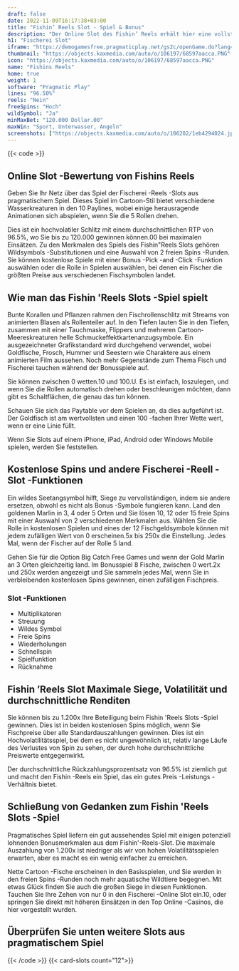 ```yaml
---
draft: false
date: 2022-11-09T16:17:38+03:00
title: "Fishin’ Reels Slot - Spiel & Bonus"
description: "Der Online Slot des Fishin’ Reels erhält hier eine vollständige Bewertung mit einem Blick auf das Gameplay, Funktionen und wo man mit den besten Casino -Boni spielen kann."
h1: "Fischerei Slot"
iframe: "https://demogamesfree.pragmaticplay.net/gs2c/openGame.do?lang=en&cur=USD&gameSymbol=vs10goldfish&websiteUrl=https%3A%2F%2Fdemogamesfree.pragmaticplay.net&jurisdiction=99&lobbyURL=https%3A%2F%2Fwww.pragmaticplay.com"
thumbnail: "https://objects.kaxmedia.com/auto/o/106197/68597aacca.PNG"
icon: "https://objects.kaxmedia.com/auto/o/106197/68597aacca.PNG"
name: "Fishins Reels"
home: true
weight: 1
software: "Pragmatic Play"
lines: "96.50%"
reels: "Nein"
freeSpins: "Hoch"
wildSymbol: "Ja"
minMaxBet: "120.000 Dollar.00"
maxWin: "Sport, Unterwasser, Angeln"
screenshots: ["https://objects.kaxmedia.com/auto/o/106202/1eb4294024.jpeg"]
---
```


{{< code >}}<h2>Online Slot -Bewertung von Fishins Reels</h2><p>Geben Sie Ihr Netz über das Spiel der Fischerei -Reels -Slots aus pragmatischem Spiel. Dieses Spiel im Cartoon-Stil bietet verschiedene Wasserkreaturen in den 10 Paylines, wobei einige herausragende Animationen sich abspielen, wenn Sie die 5 Rollen drehen.</p><p>Dies ist ein hochvolatiler Schlitz mit einem durchschnittlichen RTP von 96.5%, wo Sie bis zu 120.000 gewinnen können.00 bei maximalen Einsätzen. Zu den Merkmalen des Spiels des Fishin"Reels Slots gehören Wildsymbols -Substitutionen und eine Auswahl von 2 freien Spins -Runden. Sie können kostenlose Spiele mit einer Bonus -Pick -and -Click -Funktion auswählen oder die Rolle in Spielen auswählen, bei denen ein Fischer die größten Preise aus verschiedenen Fischsymbolen landet.</p><h2>Wie man das Fishin 'Reels Slots -Spiel spielt</h2><p>Bunte Korallen und Pflanzen rahmen den Fischrollenschlitz mit Streams von animierten Blasen als Rollenteiler auf. In den Tiefen lauten Sie in den Tiefen, zusammen mit einer Tauchmaske, Flippers und mehreren Cartoon-Meereskreaturen helle Schmuckeffektkartenanzugsymbole. Ein ausgezeichneter Grafikstandard wird durchgehend verwendet, wobei Goldfische, Frosch, Hummer und Seestern wie Charaktere aus einem animierten Film aussehen. Noch mehr Gegenstände zum Thema Fisch und Fischerei tauchen während der Bonusspiele auf.</p><p>Sie können zwischen 0 wetten.10 und 100.U. Es ist einfach, loszulegen, und wenn Sie die Rollen automatisch drehen oder beschleunigen möchten, dann gibt es Schaltflächen, die genau das tun können.</p><p>Schauen Sie sich das Paytable vor dem Spielen an, da dies aufgeführt ist. Der Goldfisch ist am wertvollsten und einen 100 -fachen Ihrer Wette wert, wenn er eine Linie füllt.</p><p>Wenn Sie Slots auf einem iPhone, iPad, Android oder Windows Mobile spielen, werden Sie feststellen.</p><h2>Kostenlose Spins und andere Fischerei -Reell -Slot -Funktionen</h2><p>Ein wildes Seetangsymbol hilft, Siege zu vervollständigen, indem sie andere ersetzen, obwohl es nicht als Bonus -Symbole fungieren kann. Land den goldenen Marlin in 3, 4 oder 5 Orten und Sie lösen 10, 12 oder 15 freie Spins mit einer Auswahl von 2 verschiedenen Merkmalen aus. Wählen Sie die Rolle in kostenlosen Spielen und eines der 12 Fischgeldsymbole können mit jedem zufälligen Wert von 0 erscheinen.5x bis 250x die Einstellung. Jedes Mal, wenn der Fischer auf der Rolle 5 land.</p><p>Gehen Sie für die Option Big Catch Free Games und wenn der Gold Marlin an 3 Orten gleichzeitig land. Im Bonusspiel 8 Fische, zwischen 0 wert.2x und 250x werden angezeigt und Sie sammeln jedes Mal, wenn Sie in verbleibenden kostenlosen Spins gewinnen, einen zufälligen Fischpreis.</p><h3>
Slot -Funktionen</h3><ul>
<li></span>
Multiplikatoren</li>
<li></span>
Streuung</li>
<li></span>
Wildes Symbol</li>
<li></span>
Freie Spins</li>
<li></span>
Wiederholungen</li>
<li></span>
Schnellspin</li>
<li></span>
Spielfunktion</li>
<li></span>
Rücknahme</li></ul><h2>Fishin ’Reels Slot Maximale Siege, Volatilität und durchschnittliche Renditen</h2><p>Sie können bis zu 1.200x Ihre Beteiligung beim Fishin 'Reels Slots -Spiel gewinnen. Dies ist in beiden kostenlosen Spins möglich, wenn Sie Fischpreise über alle Standardauszahlungen gewinnen. Dies ist ein Hochvolatilitätsspiel, bei dem es nicht ungewöhnlich ist, relativ lange Läufe des Verlustes von Spin zu sehen, der durch hohe durchschnittliche Preiswerte entgegenwirkt.</p><p>Der durchschnittliche Rückzahlungsprozentsatz von 96.5% ist ziemlich gut und macht den Fishin -Reels ein Spiel, das ein gutes Preis -Leistungs -Verhältnis bietet.</p><h2>Schließung von Gedanken zum Fishin 'Reels Slots -Spiel</h2><p>Pragmatisches Spiel liefern ein gut aussehendes Spiel mit einigen potenziell lohnenden Bonusmerkmalen aus dem Fishin'-Reels-Slot. Die maximale Auszahlung von 1.200x ist niedriger als wir von hohen Volatilitätsspielen erwarten, aber es macht es ein wenig einfacher zu erreichen.</p><p>Nette Cartoon -Fische erscheinen in den Basisspielen, und Sie werden in den freien Spins -Runden noch mehr aquatische Wildtiere begegnen. Mit etwas Glück finden Sie auch die großen Siege in diesen Funktionen. Tauchen Sie Ihre Zehen von nur 0 in den Fischerei -Online Slot ein.10, oder springen Sie direkt mit höheren Einsätzen in den Top Online -Casinos, die hier vorgestellt wurden.</p><h2>Überprüfen Sie unten weitere Slots aus pragmatischem Spiel</h2>{{< /code >}}
{{< card-slots count="12">}}
